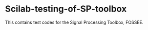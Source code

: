 # Scilab-testing-of-SP-toolbox
This contains test codes for the Signal Processing Toolbox, FOSSEE. 
